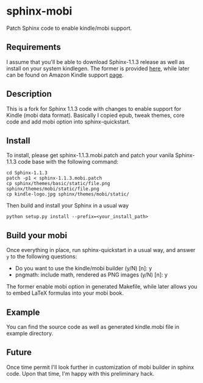 sphinx-mobi
===========

Patch Sphinx code to enable kindle/mobi support.

Requirements
------------
I assume that you'll be able to download Sphinx-1.1.3 release as well as
install on your system kindlegen. The former is provided
[here](http://pypi.python.org/pypi/Sphinx), while later can be found on
Amazon Kindle support
[page](http://www.amazon.com/gp/feature.html?ie=UTF8&docId=1000765211).

Description
-----------

This is a fork for Sphinx 1.1.3 code with changes to enable support for
Kindle (mobi data format). Basically I copied epub, tweak themes, core code and
add mobi option into sphinx-quickstart.

Install
-------

To install, please get sphinx-1.1.3.mobi.patch and patch your vanila
Sphinx-1.1.3 code base with the following command:

    cd Sphinx-1.1.3
    patch -p1 < sphinx-1.1.3.mobi.patch
    cp sphinx/themes/basic/static/file.png sphinx/themes/mobi/static/file.png
    cp kindle-logo.jpg sphinx/themes/mobi/static/

Then build and install your Sphinx in a usual way

    python setup.py install --prefix=<your_install_path>

Build your mobi
---------------

Once everything in place, run sphinx-quickstart in a usual way, and answer
``y`` to the following questions:

* Do you want to use the kindle/mobi builder (y/N) [n]: y
* pngmath: include math, rendered as PNG images (y/N) [n]: y

The former enable mobi option in generated Makefile, while later allows you to
embed LaTeX formulas into your mobi book.

Example
-------

You can find the source code as well as generated kindle.mobi file in example
directory.

Future
------

Once time permit I'll look further in customization of mobi builder in sphinx
code. Upon that time, I'm happy with this preliminary hack.
